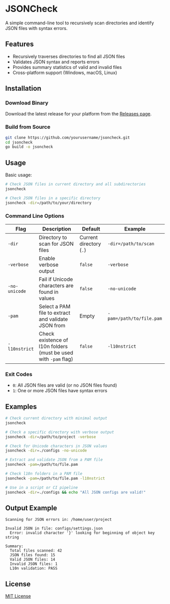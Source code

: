 # JSONCheck

A simple command-line tool to recursively scan directories and identify JSON files with syntax errors.

## Features

- Recursively traverses directories to find all JSON files
- Validates JSON syntax and reports errors
- Provides summary statistics of valid and invalid files
- Cross-platform support (Windows, macOS, Linux)

## Installation

### Download Binary

Download the latest release for your platform from the [Releases page](https://github.com/yourusername/jsoncheck/releases).

### Build from Source

```bash
git clone https://github.com/yourusername/jsoncheck.git
cd jsoncheck
go build -o jsoncheck
```

## Usage

Basic usage:

```bash
# Check JSON files in current directory and all subdirectories
jsoncheck

# Check JSON files in a specific directory
jsoncheck -dir=/path/to/your/directory
```

### Command Line Options

| Flag | Description | Default | Example |
|------|-------------|---------|---------|
| `-dir` | Directory to scan for JSON files | Current directory (`.`) | `-dir=/path/to/scan` |
| `-verbose` | Enable verbose output | `false` | `-verbose` |
| `-no-unicode` | Fail if Unicode characters are found in values | `false` | `-no-unicode` |
| `-pam` | Select a PAM file to extract and validate JSON from | Empty | `-pam=/path/to/file.pam` |
| `-l10nstrict` | Check existence of l10n folders (must be used with `-pam` flag) | `false` | `-l10nstrict` |

### Exit Codes

- `0`: All JSON files are valid (or no JSON files found)
- `1`: One or more JSON files have syntax errors

## Examples

```bash
# Check current directory with minimal output
jsoncheck

# Check a specific directory with verbose output
jsoncheck -dir=/path/to/project -verbose

# Check for Unicode characters in JSON values
jsoncheck -dir=./configs -no-unicode

# Extract and validate JSON from a PAM file
jsoncheck -pam=/path/to/file.pam

# Check l10n folders in a PAM file
jsoncheck -pam=/path/to/file.pam -l10nstrict

# Use in a script or CI pipeline
jsoncheck -dir=./configs && echo "All JSON configs are valid!"
```

## Output Example

```
Scanning for JSON errors in: /home/user/project

Invalid JSON in file: configs/settings.json
  Error: invalid character '}' looking for beginning of object key string

Summary:
  Total files scanned: 42
  JSON files found: 15
  Valid JSON files: 14
  Invalid JSON files: 1
  L10n validation: PASS
```

## License

[MIT License](LICENSE)
